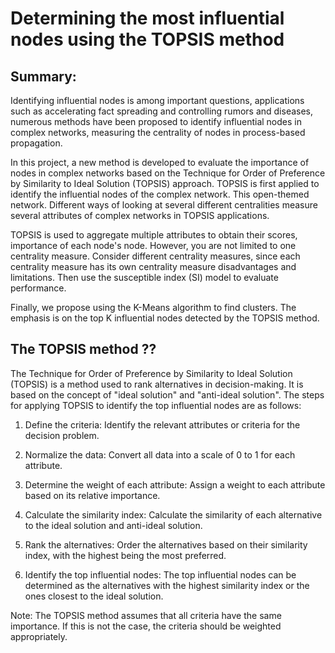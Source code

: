 # Determining the most influential nodes using the TOPSIS method

## Summary:

Identifying influential nodes is among important questions, applications such as accelerating fact spreading and controlling rumors and diseases, numerous methods have been proposed to identify influential nodes in complex networks, measuring the centrality of nodes in process-based propagation.

In this project, a new method is developed to evaluate the importance of nodes in complex networks based on the Technique for Order of Preference by Similarity to Ideal Solution (TOPSIS) approach. TOPSIS is first applied to identify the influential nodes of the complex network. This open-themed network. Different ways of looking at several different centralities measure several attributes of complex networks in TOPSIS applications.

TOPSIS is used to aggregate multiple attributes to obtain their scores, importance of each node's node. However, you are not limited to one centrality measure. Consider different centrality measures, since each centrality measure has its own centrality measure disadvantages and limitations. Then use the susceptible index (SI) model to evaluate performance.

Finally, we propose using the K-Means algorithm to find clusters.
The emphasis is on the top K influential nodes detected by the TOPSIS method.


##  The TOPSIS method ??
The Technique for Order of Preference by Similarity to Ideal Solution (TOPSIS) is a method used to rank alternatives in decision-making. It is based on the concept of "ideal solution" and "anti-ideal solution". The steps for applying TOPSIS to identify the top influential nodes are as follows:

1. Define the criteria: Identify the relevant attributes or criteria for the decision problem.

2. Normalize the data: Convert all data into a scale of 0 to 1 for each attribute.

3. Determine the weight of each attribute: Assign a weight to each attribute based on its relative importance.

4. Calculate the similarity index: Calculate the similarity of each alternative to the ideal solution and anti-ideal solution.

5. Rank the alternatives: Order the alternatives based on their similarity index, with the highest being the most preferred.

6. Identify the top influential nodes: The top influential nodes can be determined as the alternatives with the highest similarity index or the ones closest to the ideal solution.

Note: The TOPSIS method assumes that all criteria have the same importance. If this is not the case, the criteria should be weighted appropriately.
